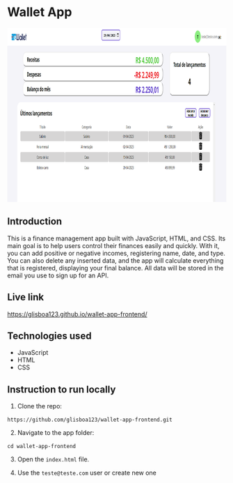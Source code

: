 # Wallet App

<img src="https://github.com/glisboa123/wallet-app-frontend/blob/main/src/img/preview.png?raw=true" alt="Wallet App Preview" height="400" width="900">

## Introduction

This is a finance management app built with JavaScript, HTML, and CSS. Its main goal is to help users control their finances easily and quickly. With it, you can add positive or negative incomes, registering name, date, and type. You can also delete any inserted data, and the app will calculate everything that is registered, displaying your final balance. All data will be stored in the email you use to sign up for an API.

## Live link

https://glisboa123.github.io/wallet-app-frontend/

## Technologies used

- JavaScript
- HTML
- CSS

## Instruction to run locally

1. Clone the repo:

```
https://github.com/glisboa123/wallet-app-frontend.git
```

2. Navigate to the app folder:

```
cd wallet-app-frontend
```

3. Open the `index.html` file.

4. Use the `teste@teste.com` user or create new one
